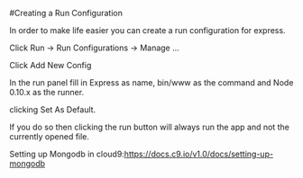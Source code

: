#Creating a Run Configuration

In order to make life easier you can create a run configuration for express.

Click Run -> Run Configurations -> Manage ...

Click Add New Config

In the run panel fill in Express as name, bin/www as the command and Node 0.10.x as the runner.

clicking Set As Default. 

If you do so then clicking the run button will always run the app and not the currently opened file.

Setting up Mongodb in cloud9:https://docs.c9.io/v1.0/docs/setting-up-mongodb